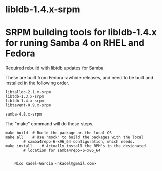 libldb-1.4.x-srpm
=================

SRPM building tools for libldb-1.4.x for runing Samba 4 on RHEL and Fedora
=======

Required rebuild with libtdb updates for Samba.

These are built from Fedora rawhide releases, and need to be built and
installed in the following order.

	libtalloc-2.1.x-srpm
	libtdb-1.3.x-srpm
	libldb-1.4.x-srpm
	libtevent-0.9.x-srpm

	samba-4.8.x-srpm

The "make" command will do these steps.

	make build	# Build the package on the local OS
	make all	# Use "mock" to build the packages with the local
			# samba4repo-6-x96_64 configuration, which needs.
	make install	# Actually install the RPM's in the designated
			# location for samba4repo-6-x86_64


		Nico Kadel-Garcia <nkadel@gmail.com>
